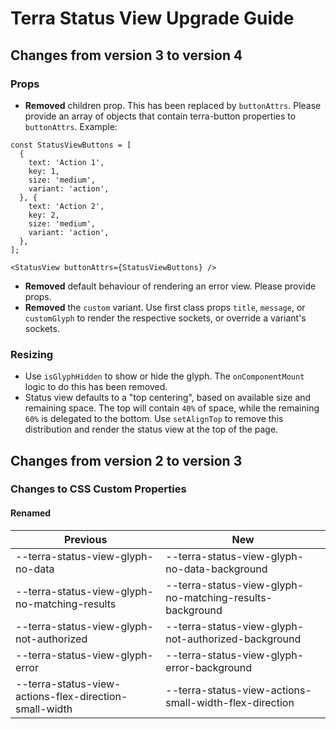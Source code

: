 # Terra Status View Upgrade Guide

## Changes from version 3 to version 4

### Props
* **Removed** children prop. This has been replaced by `buttonAttrs`. Please provide an array of objects that contain terra-button properties to `buttonAttrs`. Example:
```
const StatusViewButtons = [
  {
    text: 'Action 1',
    key: 1,
    size: 'medium',
    variant: 'action',
  }, {
    text: 'Action 2',
    key: 2,
    size: 'medium',
    variant: 'action',
  },
];

<StatusView buttonAttrs={StatusViewButtons} />
```
* **Removed** default behaviour of rendering an error view. Please provide props.
* **Removed** the `custom` variant. Use first class props `title`, `message`, or `customGlyph` to render the respective sockets, or override a variant's sockets.

### Resizing
* Use `isGlyphHidden` to show or hide the glyph. The `onComponentMount` logic to do this has been removed.
* Status view defaults to a "top centering", based on available size and remaining space. The top will contain `40%` of space, while the remaining `60%` is delegated to the bottom. Use `setAlignTop` to remove this distribution and render the status view at the top of the page.

## Changes from version 2 to version 3

### Changes to CSS Custom Properties

#### Renamed
| Previous | New |
|-|-|
| --terra-status-view-glyph-no-data | --terra-status-view-glyph-no-data-background |
| --terra-status-view-glyph-no-matching-results | --terra-status-view-glyph-no-matching-results-background |
| --terra-status-view-glyph-not-authorized | --terra-status-view-glyph-not-authorized-background |
| --terra-status-view-glyph-error | --terra-status-view-glyph-error-background |
| --terra-status-view-actions-flex-direction-small-width | --terra-status-view-actions-small-width-flex-direction |
